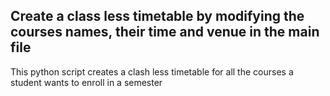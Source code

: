 ## Create a class less timetable by modifying the courses names, their time and venue in the main file

This python script creates a clash less timetable for all the courses a student wants to enroll in a semester
